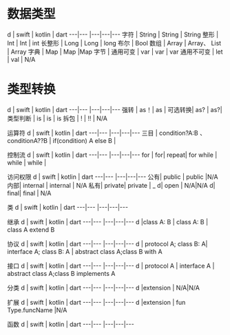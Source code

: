 # 数据类型

 d | swift | kotlin | dart
---|--- |---|---|---
字符 | String | String | String
整形 | Int | Int | int
长整形 | Long | Long | long
布尔 | Bool
数组 | Array | Array、 List | Array
字典 | Map | Map |Map
字节 |
通用可变 | var | var | var
通用不可变 | let | val | N/A


# 类型转换

 d | swift | kotlin | dart
---|--- |---|---|---
强转 | as！| as | 
可选转换| as? | as?|
类型判断 | is | is | is
拆包 | ! | !! | N/A 

运算符
 d | swift | kotlin | dart
---|--- |---|---|---
三目 | condition?A:B 、conditionA??B | if(condition) A else B |

控制流
 d | swift | kotlin | dart
---|--- |---|---|---
for | for| repeat| for
while | while | while |

访问权限
 d | swift | kotlin | dart
 ---|--- |---|---|---
公有| public | public |N/A 
内部| internal | internal | N/A 
私有| private| private  | _
d| open | N/A|N/A
d| final| final | N/A

类
 d | swift | kotlin | dart
---|--- |---|---|---

继承
 d | swift | kotlin | dart
---|--- |---|---|---
d |class A: B | class A: B | class A extend B


协议
 d | swift | kotlin | dart
---|--- |---|---|---
d | protocol A; class B: A| interface A; class B: A | abstract class A;class B with A

接口
 d | swift | kotlin | dart
---|--- |---|---|---
d | protocol A | interface A | abstract class A;class B implements A

分类
 d | swift | kotlin | dart
---|--- |---|---|---
d |extension | N/A|N/A

扩展
 d | swift | kotlin | dart
---|--- |---|---|---
d |extension | fun Type.funcName  |N/A

函数
 d | swift | kotlin | dart
---|--- |---|---|---

